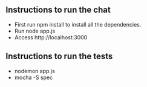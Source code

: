 Instructions to run the chat
-------------

- First run npm install to install all the dependencies.
- Run node app.js
- Access http://localhost:3000

Instructions to run the tests
-------------
- nodemon app.js
- mocha -S spec